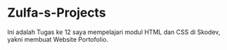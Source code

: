 # Zulfa-s-Projects
Ini adalah Tugas ke 12 saya mempelajari modul HTML dan CSS di Skodev, yakni membuat Website Portofolio.
